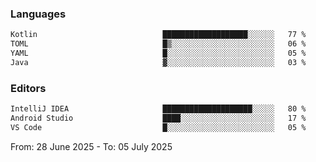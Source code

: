 <!--START_SECTION:waka-->
### Languages
```txt
Kotlin                            ███████████████████░░░░░░   77 %
TOML                              █▒░░░░░░░░░░░░░░░░░░░░░░░   06 %
YAML                              █░░░░░░░░░░░░░░░░░░░░░░░░   05 %
Java                              ▓░░░░░░░░░░░░░░░░░░░░░░░░   03 %
```

### Editors
```txt
IntelliJ IDEA                     ████████████████████░░░░░   80 %
Android Studio                    ████░░░░░░░░░░░░░░░░░░░░░   17 %
VS Code                           █░░░░░░░░░░░░░░░░░░░░░░░░   05 %
```

From: 28 June 2025 - To: 05 July 2025
<!--END_SECTION:waka-->
